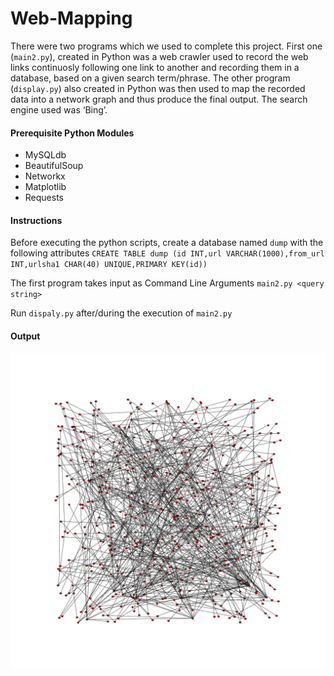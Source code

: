 # Web-Mapping
There were two programs which we used to complete this project. First one (`main2.py`), created in
Python was a web crawler used to record the web links continuosly following one link to
another and recording them in a database, based on a given search term/phrase. The other
program (`display.py`) also created in Python was then used to map the recorded data into a network graph and thus produce the
final output. The search engine used was ‘Bing’.

#### Prerequisite Python Modules
* MySQLdb
* BeautifulSoup
* Networkx
* Matplotlib
* Requests

#### Instructions
Before executing the python scripts, create a database named `dump` with the following attributes
`CREATE TABLE dump (id INT,url VARCHAR(1000),from_url INT,urlsha1 CHAR(40) UNIQUE,PRIMARY KEY(id))`

The first program takes input as Command Line Arguments
`main2.py <query string>`

Run `dispaly.py` after/during the execution of `main2.py`
#### Output
![picture alt](https://raw.githubusercontent.com/animeshkuzur/Web-Mapping/master/graph.png "A Network Graph on the term 'Donald Trump'")

